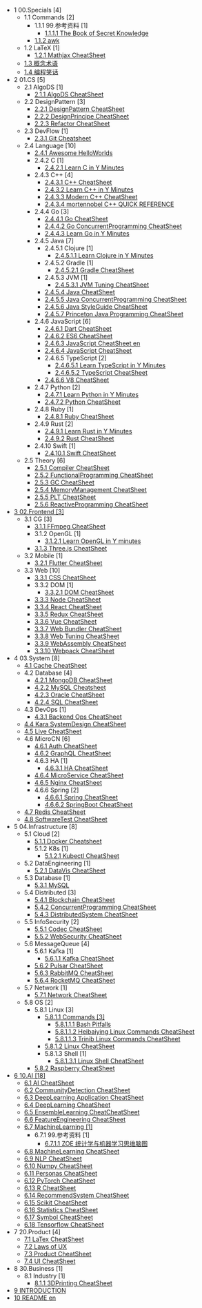   - 1 00.Specials [4]
    - 1.1 Commands [2]
      - 1.1.1 99.参考资料 [1]
        - [1.1.1.1 The Book of Secret Knowledge](/00.Specials/Commands/99.参考资料/The%20Book%20of%20Secret%20Knowledge.md)
      - [1.1.2 awk](/00.Specials/Commands/awk.md)
    - 1.2 LaTeX [1]
      - [1.2.1 Mathjax CheatSheet](/00.Specials/LaTeX/Mathjax-CheatSheet.md)
    - [1.3 概念术语](/00.Specials/概念术语.md)
    - [1.4 编程笑话](/00.Specials/编程笑话.md)
  - 2 01.CS [5]
    - 2.1 AlgoDS [1]
      - [2.1.1 AlgoDS CheatSheet](/01.CS/AlgoDS/AlgoDS-CheatSheet.md)
    - 2.2 DesignPattern [3]
      - [2.2.1 DesignPattern CheatSheet](/01.CS/DesignPattern/DesignPattern-CheatSheet.md)
      - [2.2.2 DesignPrincipe CheatSheet](/01.CS/DesignPattern/DesignPrincipe-CheatSheet.md)
      - [2.2.3 Refactor CheatSheet](/01.CS/DesignPattern/Refactor-CheatSheet.md)
    - 2.3 DevFlow [1]
      - [2.3.1 Git Cheatsheet](/01.CS/DevFlow/Git-Cheatsheet.md)
    - 2.4 Language [10]
      - [2.4.1 Awesome HelloWorlds](/01.CS/Language/Awesome-HelloWorlds.md)
      - 2.4.2 C [1]
        - [2.4.2.1 Learn C in Y Minutes](/01.CS/Language/C/Learn%20C%20in%20Y%20Minutes.md)
      - 2.4.3 C++ [4]
        - [2.4.3.1 C++ CheatSheet](/01.CS/Language/C++/C++%20CheatSheet.md)
        - [2.4.3.2 Learn C++ in Y Minutes](/01.CS/Language/C++/Learn%20C++%20in%20Y%20Minutes.md)
        - [2.4.3.3 Modern C++ CheatSheet](/01.CS/Language/C++/Modern%20C++%20CheatSheet.md)
        - [2.4.3.4 mortennobel C++ QUICK REFERENCE](/01.CS/Language/C++/mortennobel-C++%20QUICK%20REFERENCE.md)
      - 2.4.4 Go [3]
        - [2.4.4.1 Go CheatSheet](/01.CS/Language/Go/Go-CheatSheet.md)
        - [2.4.4.2 Go ConcurrentProgramming CheatSheet](/01.CS/Language/Go/Go-ConcurrentProgramming-CheatSheet.md)
        - [2.4.4.3 Learn Go in Y Minutes](/01.CS/Language/Go/Learn%20Go%20in%20Y%20Minutes.md)
      - 2.4.5 Java [7]
        - 2.4.5.1 Clojure [1]
          - [2.4.5.1.1 Learn Clojure in Y Minutes](/01.CS/Language/Java/Clojure/Learn%20Clojure%20in%20Y%20Minutes.md)
        - 2.4.5.2 Gradle [1]
          - [2.4.5.2.1 Gradle CheatSheet](/01.CS/Language/Java/Gradle/Gradle-CheatSheet.md)
        - 2.4.5.3 JVM [1]
          - [2.4.5.3.1 JVM Tuning CheatSheet](/01.CS/Language/Java/JVM/JVM-Tuning-CheatSheet.md)
        - [2.4.5.4 Java CheatSheet](/01.CS/Language/Java/Java-CheatSheet.md)
        - [2.4.5.5 Java ConcurrentProgramming CheatSheet](/01.CS/Language/Java/Java-ConcurrentProgramming-CheatSheet.md)
        - [2.4.5.6 Java StyleGuide CheatSheet](/01.CS/Language/Java/Java-StyleGuide-CheatSheet.md)
        - [2.4.5.7 Princeton Java Programming CheatSheet](/01.CS/Language/Java/Princeton-Java-Programming-CheatSheet.md)
      - 2.4.6 JavaScript [6]
        - [2.4.6.1 Dart CheatSheet](/01.CS/Language/JavaScript/Dart-CheatSheet.md)
        - [2.4.6.2 ES6 CheatSheet](/01.CS/Language/JavaScript/ES6-CheatSheet.md)
        - [2.4.6.3 JavaScript CheatSheet en](/01.CS/Language/JavaScript/JavaScript-CheatSheet-en.md)
        - [2.4.6.4 JavaScript CheatSheet](/01.CS/Language/JavaScript/JavaScript-CheatSheet.md)
        - 2.4.6.5 TypeScript [2]
          - [2.4.6.5.1 Learn TypeScript in Y Minutes](/01.CS/Language/JavaScript/TypeScript/Learn%20TypeScript%20in%20Y%20Minutes.md)
          - [2.4.6.5.2 TypeScript CheatSheet](/01.CS/Language/JavaScript/TypeScript/TypeScript-CheatSheet.md)
        - [2.4.6.6 V8 CheatSheet](/01.CS/Language/JavaScript/V8-CheatSheet.md)
      - 2.4.7 Python [2]
        - [2.4.7.1 Learn Python in Y Minutes](/01.CS/Language/Python/Learn%20Python%20in%20Y%20Minutes.md)
        - [2.4.7.2 Python CheatSheet](/01.CS/Language/Python/Python-CheatSheet.md)
      - 2.4.8 Ruby [1]
        - [2.4.8.1 Ruby CheatSheet](/01.CS/Language/Ruby/Ruby-CheatSheet.md)
      - 2.4.9 Rust [2]
        - [2.4.9.1 Learn Rust in Y Minutes](/01.CS/Language/Rust/Learn%20Rust%20in%20Y%20Minutes.md)
        - [2.4.9.2 Rust CheatSheet](/01.CS/Language/Rust/Rust-CheatSheet.md)
      - 2.4.10 Swift [1]
        - [2.4.10.1 Swift CheatSheet](/01.CS/Language/Swift/Swift-CheatSheet.md)
    - 2.5 Theory [6]
      - [2.5.1 Compiler CheatSheet](/01.CS/Theory/Compiler-CheatSheet.md)
      - [2.5.2 FunctionalProgramming CheatSheet](/01.CS/Theory/FunctionalProgramming-CheatSheet.md)
      - [2.5.3 GC CheatSheet](/01.CS/Theory/GC-CheatSheet.md)
      - [2.5.4 MemoryManagement CheatSheet](/01.CS/Theory/MemoryManagement-CheatSheet.md)
      - [2.5.5 PLT CheatSheet](/01.CS/Theory/PLT-CheatSheet.md)
      - [2.5.6 ReactiveProgramming CheatSheet](/01.CS/Theory/ReactiveProgramming-CheatSheet.md)
  - [3 02.Frontend [3]](/02.Frontend/README.md)
    - 3.1 CG [3]
      - [3.1.1 FFmpeg CheatSheet](/02.Frontend/CG/FFmpeg-CheatSheet.md)
      - 3.1.2 OpenGL [1]
        - [3.1.2.1 Learn OpenGL in Y minutes](/02.Frontend/CG/OpenGL/Learn%20OpenGL%20in%20Y%20minutes.md)
      - [3.1.3 Three.js CheatSheet](/02.Frontend/CG/Three.js-CheatSheet.md)
    - 3.2 Mobile [1]
      - [3.2.1 Flutter CheatSheet](/02.Frontend/Mobile/Flutter-CheatSheet.md)
    - 3.3 Web [10]
      - [3.3.1 CSS CheatSheet](/02.Frontend/Web/CSS-CheatSheet.md)
      - 3.3.2 DOM [1]
        - [3.3.2.1 DOM CheatSheet](/02.Frontend/Web/DOM/DOM-CheatSheet.md)
      - [3.3.3 Node CheatSheet](/02.Frontend/Web/Node-CheatSheet.md)
      - [3.3.4 React CheatSheet](/02.Frontend/Web/React-CheatSheet.md)
      - [3.3.5 Redux CheatSheet](/02.Frontend/Web/Redux-CheatSheet.md)
      - [3.3.6 Vue CheatSheet](/02.Frontend/Web/Vue-CheatSheet.md)
      - [3.3.7 Web Bundler CheatSheet](/02.Frontend/Web/Web-Bundler-CheatSheet.md)
      - [3.3.8 Web Tuning CheatSheet](/02.Frontend/Web/Web-Tuning-CheatSheet.md)
      - [3.3.9 WebAssembly CheatSheet](/02.Frontend/Web/WebAssembly-CheatSheet.md)
      - [3.3.10 Webpack CheatSheet](/02.Frontend/Web/Webpack-CheatSheet.md)
  - 4 03.System [8]
    - [4.1 Cache CheatSheet](/03.System/Cache-CheatSheet.md)
    - 4.2 Database [4]
      - [4.2.1 MongoDB CheatSheet](/03.System/Database/MongoDB-CheatSheet.md)
      - [4.2.2 MySQL Cheatsheet](/03.System/Database/MySQL-Cheatsheet.md)
      - [4.2.3 Oracle CheatSheet](/03.System/Database/Oracle-CheatSheet.md)
      - [4.2.4 SQL CheatSheet](/03.System/Database/SQL-CheatSheet.md)
    - 4.3 DevOps [1]
      - [4.3.1 Backend Ops CheatSheet](/03.System/DevOps/Backend-Ops-CheatSheet.md)
    - [4.4 Kara SystemDesign CheatSheet](/03.System/Kara-SystemDesign-CheatSheet.md)
    - [4.5 Live CheatSheet](/03.System/Live-CheatSheet.md)
    - 4.6 MicroCN [6]
      - [4.6.1 Auth CheatSheet](/03.System/MicroCN/Auth-CheatSheet.md)
      - [4.6.2 GraphQL CheatSheet](/03.System/MicroCN/GraphQL-CheatSheet.md)
      - 4.6.3 HA [1]
        - [4.6.3.1 HA CheatSheet](/03.System/MicroCN/HA/HA-CheatSheet.md)
      - [4.6.4 MicroService CheatSheet](/03.System/MicroCN/MicroService-CheatSheet.md)
      - [4.6.5 Nginx CheatSheet](/03.System/MicroCN/Nginx-CheatSheet.md)
      - 4.6.6 Spring [2]
        - [4.6.6.1 Spring CheatSheet](/03.System/MicroCN/Spring/Spring-CheatSheet.md)
        - [4.6.6.2 SpringBoot CheatSheet](/03.System/MicroCN/Spring/SpringBoot-CheatSheet.md)
    - [4.7 Redis CheatSheet](/03.System/Redis-CheatSheet.md)
    - [4.8 SoftwareTest CheatSheet](/03.System/SoftwareTest-CheatSheet.md)
  - 5 04.Infrastructure [8]
    - 5.1 Cloud [2]
      - [5.1.1 Docker Cheatsheet](/04.Infrastructure/Cloud/Docker-Cheatsheet.md)
      - 5.1.2 K8s [1]
        - [5.1.2.1 Kubectl CheatSheet](/04.Infrastructure/Cloud/K8s/Kubectl-CheatSheet.md)
    - 5.2 DataEngineering [1]
      - [5.2.1 DataVis CheatSheet](/04.Infrastructure/DataEngineering/DataVis-CheatSheet.md)
    - 5.3 Database [1]
      - [5.3.1 MySQL](/04.Infrastructure/Database/MySQL.md)
    - 5.4 Distributed [3]
      - [5.4.1 Blockchain CheatSheet](/04.Infrastructure/Distributed/Blockchain-CheatSheet.md)
      - [5.4.2 ConcurrentProgramming CheatSheet](/04.Infrastructure/Distributed/ConcurrentProgramming-CheatSheet.md)
      - [5.4.3 DistributedSystem CheatSheet](/04.Infrastructure/Distributed/DistributedSystem-CheatSheet.md)
    - 5.5 InfoSecurity [2]
      - [5.5.1 Codec CheatSheet](/04.Infrastructure/InfoSecurity/Codec-CheatSheet.md)
      - [5.5.2 WebSecurity CheatSheet](/04.Infrastructure/InfoSecurity/WebSecurity-CheatSheet.md)
    - 5.6 MessageQueue [4]
      - 5.6.1 Kafka [1]
        - [5.6.1.1 Kafka CheatSheet](/04.Infrastructure/MessageQueue/Kafka/Kafka-CheatSheet.md)
      - [5.6.2 Pulsar CheatSheet](/04.Infrastructure/MessageQueue/Pulsar-CheatSheet.md)
      - [5.6.3 RabbitMQ CheatSheet](/04.Infrastructure/MessageQueue/RabbitMQ-CheatSheet.md)
      - [5.6.4 RocketMQ CheatSheet](/04.Infrastructure/MessageQueue/RocketMQ-CheatSheet.md)
    - 5.7 Network [1]
      - [5.7.1 Network CheatSheet](/04.Infrastructure/Network/Network-CheatSheet.md)
    - 5.8 OS [2]
      - 5.8.1 Linux [3]
        - [5.8.1.1 Commands [3]](/04.Infrastructure/OS/Linux/Commands/README.md)
          - [5.8.1.1.1 Bash Pitfalls](/04.Infrastructure/OS/Linux/Commands/Bash%20Pitfalls.md)
          - [5.8.1.1.2 Heibaiying Linux Commands CheatSheet](/04.Infrastructure/OS/Linux/Commands/Heibaiying-Linux-Commands-CheatSheet.md)
          - [5.8.1.1.3 Trinib Linux Commands CheatSheet](/04.Infrastructure/OS/Linux/Commands/Trinib-Linux-Commands-CheatSheet.md)
        - [5.8.1.2 Linux CheatSheet](/04.Infrastructure/OS/Linux/Linux-CheatSheet.md)
        - 5.8.1.3 Shell [1]
          - [5.8.1.3.1 Linux Shell CheatSheet](/04.Infrastructure/OS/Linux/Shell/Linux-Shell-CheatSheet.md)
      - [5.8.2 Raspberry CheatSheet](/04.Infrastructure/OS/Raspberry-CheatSheet.md)
  - [6 10.AI [18]](/10.AI/README.md)
    - [6.1 AI CheatSheet](/10.AI/AI-CheatSheet.md)
    - [6.2 CommunityDetection CheatSheet](/10.AI/CommunityDetection-CheatSheet.md)
    - [6.3 DeepLearning Application CheatSheet](/10.AI/DeepLearning-Application-CheatSheet.md)
    - [6.4 DeepLearning CheatSheet](/10.AI/DeepLearning-CheatSheet.md)
    - [6.5 EnsembleLearning CheatCheatSheet](/10.AI/EnsembleLearning-CheatCheatSheet.md)
    - [6.6 FeatureEngineering CheatSheet](/10.AI/FeatureEngineering-CheatSheet.md)
    - [6.7 MachineLearning [1]](/10.AI/MachineLearning/README.md)
      - 6.7.1 99.参考资料 [1]
        - [6.7.1.1 ZOE 统计学与机器学习思维脑图](/10.AI/MachineLearning/99.参考资料/2018-ZOE-统计学与机器学习思维脑图.md)
    - [6.8 MachineLearning CheatSheet](/10.AI/MachineLearning-CheatSheet.md)
    - [6.9 NLP CheatSheet](/10.AI/NLP-CheatSheet.md)
    - [6.10 Numpy CheatSheet](/10.AI/Numpy-CheatSheet.md)
    - [6.11 Personas CheatSheet](/10.AI/Personas-CheatSheet.md)
    - [6.12 PyTorch CheatSheet](/10.AI/PyTorch-CheatSheet.md)
    - [6.13 R CheatSheet](/10.AI/R-CheatSheet.md)
    - [6.14 RecommendSystem CheatSheet](/10.AI/RecommendSystem-CheatSheet.md)
    - [6.15 Scikit CheatSheet](/10.AI/Scikit-CheatSheet.md)
    - [6.16 Statistics CheatSheet](/10.AI/Statistics-CheatSheet.md)
    - [6.17 Symbol CheatSheet](/10.AI/Symbol-CheatSheet.md)
    - [6.18 Tensorflow CheatSheet](/10.AI/Tensorflow-CheatSheet.md)
  - 7 20.Product [4]
    - [7.1 LaTex CheatSheet](/20.Product/LaTex-CheatSheet.md)
    - [7.2 Laws of UX](/20.Product/Laws-of-UX.md)
    - [7.3 Product CheatSheet](/20.Product/Product-CheatSheet.md)
    - [7.4 UI CheatSheet](/20.Product/UI-CheatSheet.md)
  - 8 30.Business [1]
    - 8.1 Industry [1]
      - [8.1.1 3DPrinting CheatSheet](/30.Business/Industry/3DPrinting-CheatSheet.md)
  - [9 INTRODUCTION](/INTRODUCTION.md)
  - [10 README en](/README-en.md)